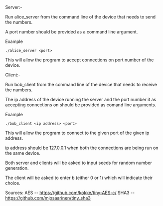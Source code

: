 Server:-

Run alice_server from the command line of the device that needs to send the numbers.

A port number should be provided as a command line argument.

Example

	./alice_server <port>

This will allow the program to accept connections on port number <port> of the device.

Client:-

Run bob_client from the command line of the device that needs to receive the numbers.

The ip address of the device running the server and the port number it as accepting connections on should be provided as comand line arguments.

Example

	./bob_client <ip address> <port>

This will allow the program to connect to the given port of the given ip address.

ip address should be 127.0.0.1 when both the connections are being run on the same device.

Both server and clients will be asked to input seeds for random number generation.

The client will be asked to enter b (either 0 or 1) which will indicate their choice.

Sources: 
AES -- https://github.com/kokke/tiny-AES-c/
SHA3 -- https://github.com/mjosaarinen/tiny_sha3
